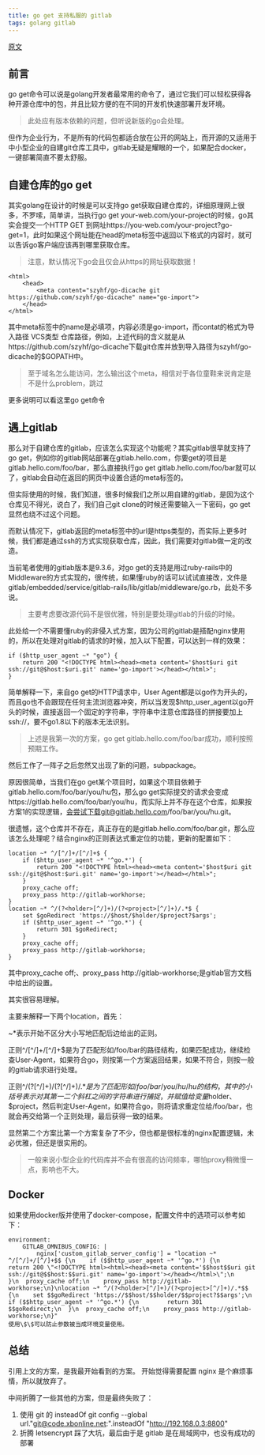 ```yaml
---
title: go get 支持私服的 gitlab
tags: golang gitlab
---
```


[原文](https://www.szyhf.org/2017/07/12/%E5%BD%93go-get%E9%81%87%E4%B8%8Agitlab/)


## 前言
go get命令可以说是golang开发者最常用的命令了，通过它我们可以轻松获得各种开源仓库中的包，并且比较方便的在不同的开发机快速部署开发环境。

> 此处应有版本依赖的问题，但听说新版的go会处理。

但作为企业行为，不是所有的代码包都适合放在公开的网站上，而开源的又适用于中小型企业的自建git仓库工具中，gitlab无疑是耀眼的一个，如果配合docker，一键部署简直不要太舒服。

<!--more-->

## 自建仓库的go get

其实golang在设计的时候是可以支持go get获取自建仓库的，详细原理网上很多，不罗嗦，简单讲，当执行go get your-web.com/your-project的时候，go其实会提交一个HTTP GET 到网址https://you-web.com/your-project?go-get=1，此时如果这个网址能在head的meta标签中返回以下格式的内容时，就可以告诉go客户端应该再到哪里获取仓库。

> 注意，默认情况下go会且仅会从https的网址获取数据！

```
<html>
    <head>
        <meta content="szyhf/go-dicache git https://github.com/szyhf/go-dicache" name="go-import">
    </head>
</html>
```


其中meta标签中的name是必填项，内容必须是go-import，而contat的格式为导入路径 VCS类型 仓库路径，例如，上述代码的含义就是从https://github.com/szyhf/go-dicache下载git仓库并放到导入路径为szyhf/go-dicache的$GOPATH中。

> 至于域名怎么能访问，怎么输出这个meta，相信对于各位童鞋来说肯定是不是什么problem，跳过

更多说明可以看这里go get命令

## 遇上gitlab

那么对于自建仓库的gitlab，应该怎么实现这个功能呢？其实gitlab很早就支持了go get，例如你的gitlab网站部署在gitlab.hello.com，你要get的项目是gitlab.hello.com/foo/bar，那么直接执行go get gitlab.hello.com/foo/bar就可以了，gitlab会自动在返回的网页中设置合适的meta标签的。

但实际使用的时候，我们知道，很多时候我们之所以用自建的gitlab，是因为这个仓库见不得光，说白了，我们自己git clone的时候还需要输入一下密码，go get显然也绕不过这个问题。

而默认情况下，gitlab返回的meta标签中的url是https类型的，而实际上更多时候，我们都是通过ssh的方式实现获取仓库，因此，我们需要对gitlab做一定的改造。

当前笔者使用的gitlab版本是9.3.6，对go get的支持是用过ruby-rails中的Middleware的方式实现的，很传统，如果懂ruby的话可以试试直接改，文件是gitlab/embedded/service/gitlab-rails/lib/gitlab/middleware/go.rb，此处不多说。

> 主要考虑要改源代码不是很优雅，特别是要处理gitlab的升级的时候。

此处给一个不需要懂ruby的非侵入式方案，因为公司的gitlab是搭配nginx使用的，所以在处理对gitlab的请求的时候，加入以下配置，可以达到一样的效果：

```
if ($http_user_agent ~* "go") {
    return 200 "<!DOCTYPE html><head><meta content='$host$uri git ssh://git@$host:$uri.git' name='go-import'></head></html>";
}
```

简单解释一下，来自go get的HTTP请求中，User Agent都是以go作为开头的，而且go也不会跟现在任何主流浏览器冲突，所以当发现$http_user_agent以go开头的时候，直接返回一个固定的字符串，字符串中注意仓库路径的拼接要加上ssh://，要不go1.8以下的版本无法识别。

> 上述是我第一次的方案，go get gitlab.hello.com/foo/bar成功，顺利按照预期工作。

然后工作了一阵子之后忽然又出现了新的问题，subpackage。

原因很简单，当我们在go get某个项目时，如果这个项目依赖于gitlab.hello.com/foo/bar/you/hu包，那么go get实际提交的请求会变成https://gitlab.hello.com/foo/bar/you/hu，而实际上并不存在这个仓库，如果按方案1的实现逻辑，会尝试下载git@gitlab.hello.com/foo/bar/you/hu.git。

很遗憾，这个仓库并不存在，真正存在的是gitlab.hello.com/foo/bar.git，那么应该怎么处理呢？结合nginx的正则表达式重定位的功能，更新的配置如下：

```
location ~* ^/[^/]+/[^/]+$ {
    if ($http_user_agent ~* '^go.*') {
        return 200 "<!DOCTYPE html><head><meta content='$host$uri git ssh://git@$host:$uri.git' name='go-import'></head></html>";
    }
    proxy_cache off;
    proxy_pass http://gitlab-workhorse;
}
location ~* ^/(?<holder>[^/]+)/(?<project>[^/]+)/.*$ {
    set $goRedirect 'https://$host/$holder/$project?$args';
    if ($http_user_agent ~* '^go.*') {
        return 301 $goRedirect;
    }
    proxy_cache off;
    proxy_pass http://gitlab-workhorse;
}
```

其中proxy_cache off;、proxy_pass http://gitlab-workhorse;是gitlab官方文档中给出的设置。

其实很容易理解。

主要来解释一下两个location，首先：

~*表示开始不区分大小写地匹配后边给出的正则。

正则^/[^/]+/[^/]+$是为了匹配形如/foo/bar的路径结构，如果匹配成功，继续检查User-Agent，如果符合go，则按第一个方案返回结果，如果不符合，则按一般的gitlab请求进行处理。

正则^/(?<holder>[^/]+)/(?<project>[^/]+)/.*$是为了匹配形如/foo/bar/you/hu/hu的结构，其中的小括号表示对其第一二个斜杠之间的字符串进行捕捉，并赋值给变量$holder、$project，然后判定User-Agent，如果符合go，则将请求重定位给/foo/bar，也就会再交给第一个正则处理，最后获得一致的结果。

显然第二个方案比第一个方案复杂了不少，但也都是很标准的nginx配置逻辑，未必优雅，但还是很实用的。

> 一般来说小型企业的代码库并不会有很高的访问频率，哪怕proxy稍微慢一点，影响也不大。

## Docker
如果使用docker版并使用了docker-compose，配置文件中的选项可以参考如下：

```
environment:
    GITLAB_OMNIBUS_CONFIG: |
        nginx['custom_gitlab_server_config'] = "location ~* ^/[^/]+/[^/]+$$ {\n    if ($$http_user_agent ~* '^go.*') {\n        return 200 \"<!DOCTYPE html><html><head><meta content='$$host$$uri git ssh://git@$$host:$$uri.git' name='go-import'></head></html>\";\n    }\n  proxy_cache off;\n    proxy_pass http://gitlab-workhorse;\n}\nlocation ~* ^/(?<holder>[^/]+)/(?<project>[^/]+)/.*$$ {\n    set $$goRedirect 'https://$$host/$$holder/$$project?$$args';\n    if ($$http_user_agent ~* '^go.*') {\n        return 301 $$goRedirect;\n  }\n  proxy_cache off;\n    proxy_pass http://gitlab-workhorse;\n}"
使用\$\$可以防止参数被当成环境变量使用。
```

## 总结

引用上文的方案，是我最开始看到的方案。
开始觉得需要配置 nginx 是个麻烦事情，所以就放弃了。

中间折腾了一些其他的方案，但是最终失败了：

1. 使用 git 的 insteadOf
    git config --global url."git@code.xbonline.net:".insteadOf "http://192.168.0.3:8800"
2. 折腾 letsencrypt
    踩了大坑，最后由于是 gitlab 是在局域网中，也没有成功的部署

